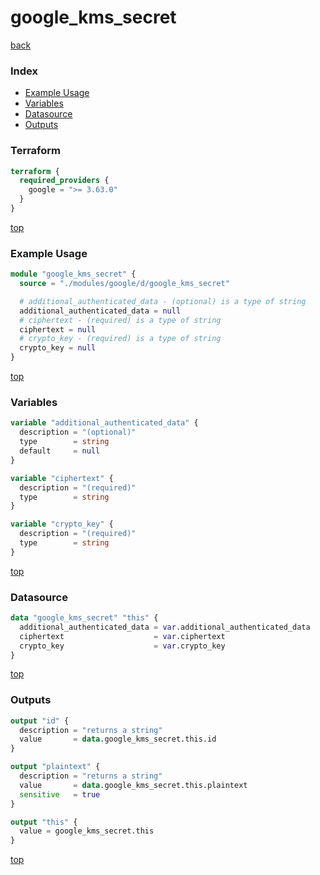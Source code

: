 # google_kms_secret

[back](../google.md)

### Index

- [Example Usage](#example-usage)
- [Variables](#variables)
- [Datasource](#datasource)
- [Outputs](#outputs)

### Terraform

```terraform
terraform {
  required_providers {
    google = ">= 3.63.0"
  }
}
```

[top](#index)

### Example Usage

```terraform
module "google_kms_secret" {
  source = "./modules/google/d/google_kms_secret"

  # additional_authenticated_data - (optional) is a type of string
  additional_authenticated_data = null
  # ciphertext - (required) is a type of string
  ciphertext = null
  # crypto_key - (required) is a type of string
  crypto_key = null
}
```

[top](#index)

### Variables

```terraform
variable "additional_authenticated_data" {
  description = "(optional)"
  type        = string
  default     = null
}

variable "ciphertext" {
  description = "(required)"
  type        = string
}

variable "crypto_key" {
  description = "(required)"
  type        = string
}
```

[top](#index)

### Datasource

```terraform
data "google_kms_secret" "this" {
  additional_authenticated_data = var.additional_authenticated_data
  ciphertext                    = var.ciphertext
  crypto_key                    = var.crypto_key
}
```

[top](#index)

### Outputs

```terraform
output "id" {
  description = "returns a string"
  value       = data.google_kms_secret.this.id
}

output "plaintext" {
  description = "returns a string"
  value       = data.google_kms_secret.this.plaintext
  sensitive   = true
}

output "this" {
  value = google_kms_secret.this
}
```

[top](#index)